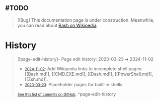 ## #TODO
> [!Bug] This documentation page is under construction.
> Meanwhile, you can read about [Bash on Wikipedia](https://en.wikipedia.org/wiki/Bash_(Unix_shell)).
# History


> [!page-edit-history]- Page edit history: 2023-03-23 &#10132; 2024-11-02
> - [<small>2024-11-02</small>](https://github.com/Taitava/obsidian-shellcommands-documentation/commit/ab0a59aa200b3ac52b03d0008489235af9c31acb): Add Wikipedia links to incomplete shell pages: [[Bash.md]], [[CMD.EXE.md]], [[Dash.md]], [[PowerShell.md]], [[Zsh.md]].
> - [<small>2023-03-23</small>](https://github.com/Taitava/obsidian-shellcommands-documentation/commit/ad28c8d9ba5a104bfced5011cce346f4c174e536): Placeholder pages for built-in shells.
> 
> [<small>See this list of commits on GitHub</small>](https://github.com/Taitava/obsidian-shellcommands-documentation/commits/main/Environments/Built-in%20shells/Bash.md).
> ^page-edit-history